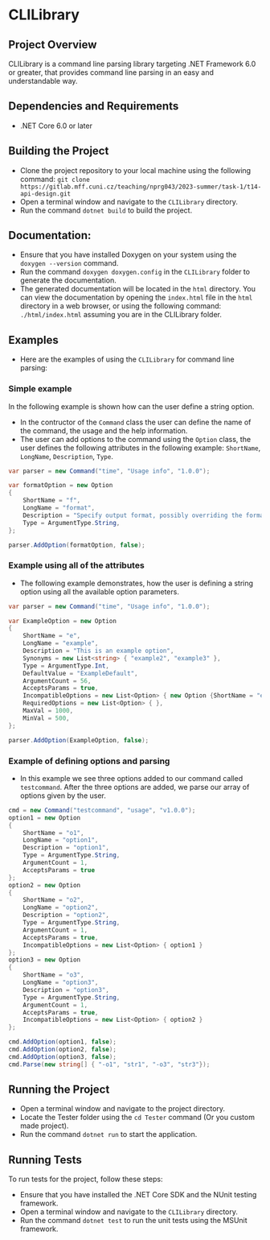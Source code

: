# CLILibrary

## Project Overview

CLILibrary is a command line parsing library targeting .NET Framework 6.0 or greater, that provides command line parsing in an easy and understandable way. 

## Dependencies and Requirements

- .NET Core 6.0 or later

## Building the Project

- Clone the project repository to your local machine using the following command:
`git clone https://gitlab.mff.cuni.cz/teaching/nprg043/2023-summer/task-1/t14-api-design.git`
- Open a terminal window and navigate to the `CLILibrary` directory.
- Run the command `dotnet build` to build the project.

## Documentation:

- Ensure that you have installed Doxygen on your system using the `doxygen --version` command.
- Run the command `doxygen doxygen.config` in the `CLILibrary` folder to generate the documentation.
- The generated documentation will be located in the `html` directory. You can view the documentation by opening the `index.html` file in the `html` directory in a web browser, or using the following command: `./html/index.html` assuming you are in the CLILibrary folder.

## Examples

- Here are the examples of using the `CLILibrary` for command line parsing:
  
### Simple example

In the following example is shown how can the user define a string option.

- In the contructor of the `Command` class the user can define the name of the command, the usage and the help information.
- The user can add options to the command using the `Option` class, the user defines the following attributes in the following example: `ShortName`, `LongName`, `Description`, `Type`. 
```csharp
var parser = new Command("time", "Usage info", "1.0.0");

var formatOption = new Option
{
    ShortName = "f",
    LongName = "format",
    Description = "Specify output format, possibly overriding the format specified in the environment variable TIME.",
    Type = ArgumentType.String,
};

parser.AddOption(formatOption, false);
```

### Example using all of the attributes
- The following example demonstrates, how the user is defining a string option using all the available option parameters.

```csharp
var parser = new Command("time", "Usage info", "1.0.0");

var ExampleOption = new Option
{
    ShortName = "e",
    LongName = "example",
    Description = "This is an example option",
    Synonyms = new List<string> { "example2", "example3" },
    Type = ArgumentType.Int,
    DefaultValue = "ExampleDefault",
    ArgumentCount = 56,
    AcceptsParams = true,
    IncompatibleOptions = new List<Option> { new Option {ShortName = "ea" } },
    RequiredOptions = new List<Option> { },
    MaxVal = 1000,
    MinVal = 500,
};

parser.AddOption(ExampleOption, false);
```

### Example of defining options and parsing
- In this example we see three options added to our command called `testcommand`. After the three options are added, we parse our array of options given by the user.
```csharp
cmd = new Command("testcommand", "usage", "v1.0.0");
option1 = new Option
{
    ShortName = "o1",
    LongName = "option1",
    Description = "option1",
    Type = ArgumentType.String,
    ArgumentCount = 1,
    AcceptsParams = true
};
option2 = new Option
{
    ShortName = "o2",
    LongName = "option2",
    Description = "option2",
    Type = ArgumentType.String,
    ArgumentCount = 1,
    AcceptsParams = true,
    IncompatibleOptions = new List<Option> { option1 }
};
option3 = new Option
{
    ShortName = "o3",
    LongName = "option3",
    Description = "option3",
    Type = ArgumentType.String,
    ArgumentCount = 1,
    AcceptsParams = true,
    IncompatibleOptions = new List<Option> { option2 }
};

cmd.AddOption(option1, false);
cmd.AddOption(option2, false);
cmd.AddOption(option3, false);
cmd.Parse(new string[] { "-o1", "str1", "-o3", "str3"});
```

## Running the Project

- Open a terminal window and navigate to the project directory.
- Locate the Tester folder using the `cd Tester` command (Or you custom made project).
- Run the command `dotnet run` to start the application.

## Running Tests

To run tests for the project, follow these steps:

- Ensure that you have installed the .NET Core SDK and the NUnit testing framework.
- Open a terminal window and navigate to the `CLILibrary` directory.
- Run the command `dotnet test` to run the unit tests using the MSUnit framework.

